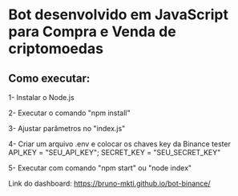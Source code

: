 # Bot desenvolvido em JavaScript para Compra e Venda de criptomoedas

## Como executar:
1- Instalar o Node.js

2- Executar o comando "npm install"

3- Ajustar parâmetros no "index.js"

4- Criar um arquivo .env e colocar os chaves key da Binance tester
API_KEY = "SEU_API_KEY"; 
SECRET_KEY = "SEU_SECRET_KEY"

5- Executar com comando "npm start" ou "node index"

Link do dashboard: https://bruno-mkti.github.io/bot-binance/